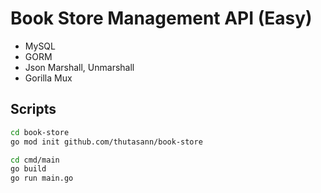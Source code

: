 # Book Store Management API (Easy)

- MySQL
- GORM
- Json Marshall, Unmarshall
- Gorilla Mux

## Scripts

```bash
cd book-store
go mod init github.com/thutasann/book-store
```

```bash
cd cmd/main
go build
go run main.go
```
